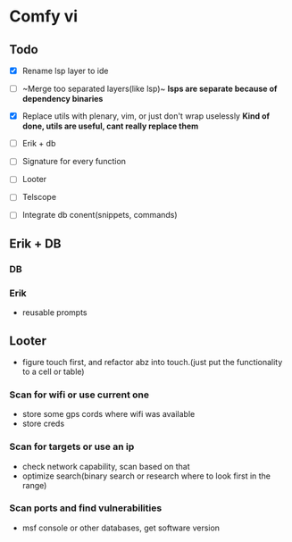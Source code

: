 # Comfy vi

## Todo

 - [x] Rename lsp layer to ide
 - [ ] ~Merge too separated layers(like lsp)~ **lsps are separate because of dependency binaries**
 - [x] Replace utils with plenary, vim, or just don't wrap uselessly **Kind of done, utils are useful, cant really replace them**
 - [ ] Erik + db
 - [ ] Signature for every function
 - [ ] Looter
 - [ ] Telscope
 - [ ] Integrate db conent(snippets, commands)


## Erik + DB

### DB

### Erik
 - reusable prompts


## Looter
 - figure touch first, and refactor abz into touch.(just put the functionality to a cell or table)

### Scan for wifi or use current one
 - store some gps cords where wifi was available
 - store creds

### Scan for targets or use an ip
 - check network capability, scan based on that
 - optimize search(binary search or research where to look first in the range)

### Scan ports and find vulnerabilities
 - msf console or other databases, get software version
